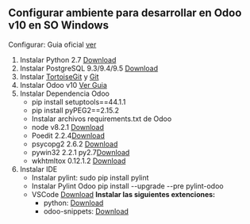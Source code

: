 Configurar ambiente para desarrollar en Odoo v10 en SO Windows
----

Configurar: Guia oficial <a href="https://www.odoo.com/documentation/10.0/setup/install.html">ver</a>
1. Instalar Python 2.7 <a href="https://www.python.org/downloads/windows/">Download</a>
2. Instalar PostgreSQL 9.3/9.4/9.5 <a href="https://www.enterprisedb.com/downloads/postgres-postgresql-downloads">Download</a>
3. Instalar <a href="https://tortoisegit.org/">TortoiseGit</a> y <a href="https://git-scm.com/downloads">Git</a>
4. Instalar Odoo v10 <a href="https://docs.google.com/document/d/1eiGaLHAqkUf9gMAcuFYKP9u8ycMjAjyP/edit">Ver Guia</a>
5. Instalar Dependencia Odoo
	* pip install setuptools==44.1.1
	* pip install pyPEG2==2.15.2
    * Instalar archivos requirements.txt de Odoo
    * node v8.2.1 <a href="https://nodejs.org/es/download/current/">Download</a>
    * Poedit 2.2.4<a href="https://poedit.net/download">Download</a>
	* psycopg2 2.6.2 <a href="https://pypi.org/project/psycopg2/2.6.2/">Download</a>
	* pywin32 2.2.1 py2.7<a href="https://es.osdn.net/projects/sfnet_pywin32/downloads/pywin32/Build%20221/pywin32-221.win-amd64-py2.7.exe/">Download</a>
	* wkhtmltox 0.12.1.2 <a href="https://github.com/wkhtmltopdf/wkhtmltopdf/releases/0.12.2.2/">Download</a>
5. Instalar IDE
	* Instalar pylint:
	  sudo pip install pylint
    * Instalar Pylint Odoo
	  pip install --upgrade --pre pylint-odoo
	* VSCode <a href="https://code.visualstudio.com">Download</a>
		__Instalar las siguientes extenciones:__ 
		* python: <a href="https://marketplace.visualstudio.com/items?itemName=donjayamanne.python">Download</a>
		* odoo-snippets: <a href="https://marketplace.visualstudio.com/items?itemName=jeffery9.odoo-snippets">Download</a>



